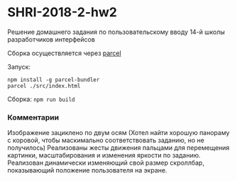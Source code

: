 # SHRI-2018-2-hw2
Решение домашнего задания по пользовательскому вводу 14-й школы разработчиков интерфейсов

Cборка осуществляется через [parcel](https://parceljs.org/) 

Запуск:
```shell
npm install -g parcel-bundler
parcel ./src/index.html
```

Cборка: ```npm run build```

### Комментарии

Изображение зациклено по двум осям (Хотел найти хорошую панораму с коровой, чтобы маскимально соответствовать заданию, но не получилось)
Реализованы жесты движения пальцами для перемещения картинки, масштабирования и изменения яркости по заданию.
Реализован динамически изменяющий свой размер скроллбар, показывающий положение пользователя на экране.
